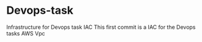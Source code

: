 # Devops-task
Infrastructure for Devops task IAC
This first commit is a IAC for the Devops tasks AWS Vpc 
